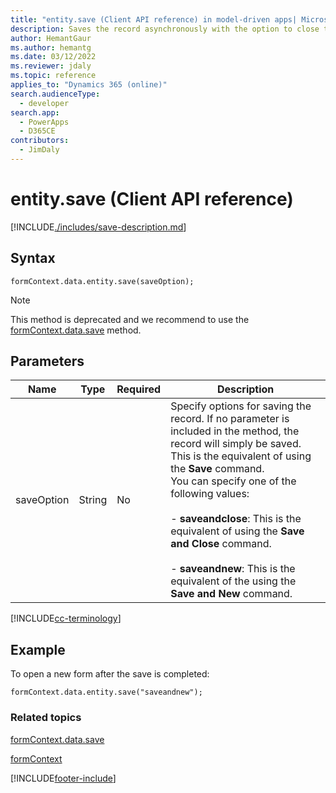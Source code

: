```yaml
---
title: "entity.save (Client API reference) in model-driven apps| MicrosoftDocs"
description: Saves the record asynchronously with the option to close the form or open a new form after the save is completed.
author: HemantGaur
ms.author: hemantg
ms.date: 03/12/2022
ms.reviewer: jdaly
ms.topic: reference
applies_to: "Dynamics 365 (online)"
search.audienceType: 
  - developer
search.app: 
  - PowerApps
  - D365CE
contributors:
  - JimDaly
---
```

# entity.save (Client API reference)

[!INCLUDE[./includes/save-description.md](./includes/save-description.md)]

## Syntax

`formContext.data.entity.save(saveOption);`

> [!NOTE]
> This method is deprecated and we recommend to use the [formContext.data.save](../formContext-data/save.md) method.

## Parameters

|Name|Type|Required|Description|
|--|--|--|--|
|saveOption|String|No|Specify options for saving the record. If no parameter is included in the method, the record will simply be saved. This is the equivalent of using the **Save** command.<br/>You can specify one of the following values:<br/><br/>- **saveandclose**: This is the equivalent of using the **Save and Close** command.<br/><br/>- **saveandnew**: This is the equivalent of the using the **Save and New** command.|

[!INCLUDE[cc-terminology](../../../../data-platform/includes/cc-terminology.md)]

## Example

To open a new form after the save is completed:

`formContext.data.entity.save("saveandnew");`

### Related topics

[formContext.data.save](../formContext-data/save.md)

[formContext](../../clientapi-form-context.md)



[!INCLUDE[footer-include](../../../../../includes/footer-banner.md)]